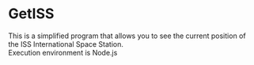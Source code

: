 <h1>GetISS</h1>
This is a simplified program that allows you to see the current position of the ISS International Space Station.<br>Execution environment is Node.js
